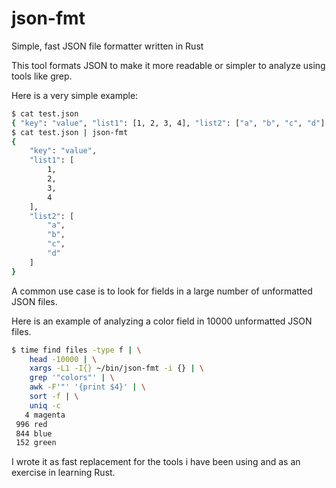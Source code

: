 # json-fmt
Simple, fast JSON file formatter written in Rust

This tool formats JSON to make it more readable or simpler to analyze using tools like grep.

Here is a very simple example:
```bash
$ cat test.json
{ "key": "value", "list1": [1, 2, 3, 4], "list2": ["a", "b", "c", "d"] }
$ cat test.json | json-fmt
{
    "key": "value",
    "list1": [
        1,
        2,
        3,
        4
    ],
    "list2": [
        "a",
        "b",
        "c",
        "d"
    ]
}
```

A common use case is to look for fields in a large number of unformatted JSON files.

Here is an example of analyzing a color field in 10000 unformatted JSON files.
```bash
$ time find files -type f | \
    head -10000 | \
    xargs -L1 -I{} ~/bin/json-fmt -i {} | \
    grep '"colors"' | \
    awk -F'"' '{print $4}' | \
    sort -f | \
    uniq -c
   4 magenta
 996 red
 844 blue
 152 green
```

I wrote it as fast replacement for the tools i have been using and as an exercise in learning Rust.

